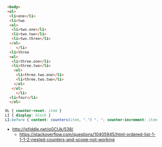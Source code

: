 ```html
 <body>
 <ol>
  <li>one</li>
  <li>two
  <ol>
   <li>two.one</li>
   <li>two.two</li>
   <li>two.three</li>
  </ol>
     </li>
  <li>three 
  <ol>
   <li>three.one</li>
   <li>three.two</li>
    <ol>
     <li>three.two.one</li>
     <li>three.two.two</li>
    </ol>
   </ol>
     </li> 
  <li>four</li>
  </ol>
```

```css
OL { counter-reset: item }
LI { display: block }
LI:before { content: counters(item, ".") ". "; counter-increment: item }
```

- http://jsfiddle.net/qGCUk/538/
  - https://stackoverflow.com/questions/10405945/html-ordered-list-1-1-1-2-nested-counters-and-scope-not-working

